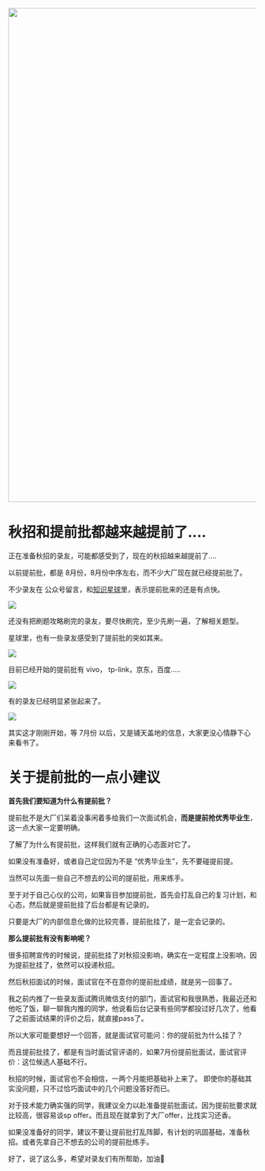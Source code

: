 <p align="center">
<a href="https://programmercarl.com/other/kstar.html" target="_blank">
  <img src="https://code-thinking-1253855093.file.myqcloud.com/pics/20210924105952.png" width="1000"/>
</a>

# 秋招和提前批都越来越提前了....

正在准备秋招的录友，可能都感受到了，现在的秋招越来越提前了....

以前提前批，都是 8月份，8月份中序左右，而不少大厂现在就已经提前批了。

不少录友在 公众号留言，和[知识星球](https://programmercarl.com/other/kstar.html)里，表示提前批来的还是有点快。

![](https://code-thinking-1253855093.cos.ap-guangzhou.myqcloud.com/pics/20210618162214.png)

还没有把刷题攻略刷完的录友，要尽快刷完，至少先刷一遍，了解相关题型。

星球里，也有一些录友感受到了提前批的突如其来。

![](https://code-thinking-1253855093.cos.ap-guangzhou.myqcloud.com/pics/20210619190111.png)

目前已经开始的提前批有 vivo， tp-link，京东，百度.....

![](https://code-thinking-1253855093.cos.ap-guangzhou.myqcloud.com/pics/20210619190022.png)


有的录友已经明显紧张起来了。

![](https://code-thinking-1253855093.cos.ap-guangzhou.myqcloud.com/pics/20210619190354.png)

其实这才刚刚开始，等 7月份 以后，又是铺天盖地的信息，大家更没心情静下心来看书了。


# 关于提前批的一点小建议

**首先我们要知道为什么有提前批？**

提前批不是大厂们呆着没事闲着多给我们一次面试机会，**而是提前抢优秀毕业生**，这一点大家一定要明确。


了解了为什么有提前批，这样我们就有正确的心态面对它了。

如果没有准备好，或者自己定位因为不是 “优秀毕业生”，先不要碰提前提。

当然可以先面一些自己不想去的公司的提前批，用来练手。

至于对于自己心仪的公司，如果盲目参加提前批，首先会打乱自己的复习计划，和心态，然后就是提前批挂了后台都是有记录的。

只要是大厂的内部信息化做的比较完善，提前批挂了，是一定会记录的。

**那么提前批有没有影响呢？**

很多招聘宣传的时候说，提前批挂了对秋招没影响，确实在一定程度上没影响，因为提前批挂了，依然可以投递秋招。

然后秋招面试的时候，面试官在不在意你的提前批成绩，就是另一回事了。

我之前内推了一些录友面试腾讯微信支付的部门，面试官和我很熟悉，我最近还和他吃了饭，聊一聊我内推的同学，他说看后台记录有些同学都投过好几次了，他看了之前面试结果的评价之后，就直接pass了。

所以大家可能要想好一个回答，就是面试官可能问：你的提前批为什么挂了？

而且提前批挂了，都是有当时面试官评语的，如果7月份提前批面试，面试官评价：这位候选人基础不行。

秋招的时候，面试官也不会相信，一两个月能把基础补上来了。 即使你的基础其实没问题，只不过恰巧面试中的几个问题没答好而已。


对于技术能力确实强的同学，我建议全力以赴准备提前批面试，因为提前批要求就比较高，很容易谈sp offer。而且现在就拿到了大厂offer，比找实习还香。

如果没准备好的同学，建议不要让提前批打乱阵脚，有计划的巩固基础，准备秋招。或者先拿自己不想去的公司的提前批练手。


好了，说了这么多，希望对录友们有所帮助，加油💪

